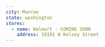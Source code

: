 ```yaml
---
city: Monroe
state: washington
stores:
  - name: Walmart - COMING SOON
    address: 19191 N Kelsey Street
---
```


